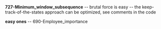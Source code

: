 **727-Minimum_window_subsequence**
-- brutal force is easy
-- the keep-track-of-the-states approach can be optimized, see comments in the code

**easy ones**
-- 690-Employee_importance